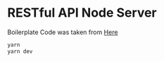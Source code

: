 # RESTful API Node Server
Boilerplate Code was taken from [Here](https://github.com/hagopj13/node-express-boilerplate)

```bash
yarn
yarn dev
```
